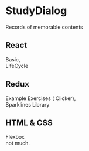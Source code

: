 StudyDialog
==============

Records of memorable contents


React
-------------------

Basic, </br>
LifeCycle

Redux
-------------------

Example Exercises ( Clicker), </br>
Sparklines Library

HTML & CSS
-------------------

Flexbox </br>
not much.
